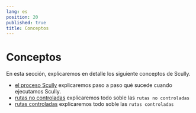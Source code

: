 ```yaml
---
lang: es
position: 20
published: true
title: Conceptos
---
```


# Conceptos

En esta sección, explicaremos en detalle los siguiente conceptos de Scully.

- [el proceso Scully](/docs/concepts/process) explicaremos paso a paso qué sucede cuando ejecutamos Scully.
- [rutas no controladas](/docs/concepts/unhandled-routes) explicaremos todo soble las `rutas no controladas`
- [rutas controladas](/docs/concepts/handled-routes) explicaremos todo soble las `rutas controladas`
